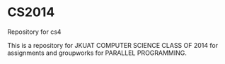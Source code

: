 CS2014
======

Repository for cs4

This is a repository for JKUAT COMPUTER SCIENCE CLASS OF 2014 for assignments and groupworks for PARALLEL PROGRAMMING.
